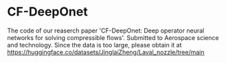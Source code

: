 # CF-DeepOnet
The code of our reaserch paper 'CF-DeepOnet: Deep operator neural networks for solving compressible flows'.
Submitted to Aerospace science and technology.
Since the data is too large, please obtain it at https://huggingface.co/datasets/JinglaiZheng/Laval_nozzle/tree/main
